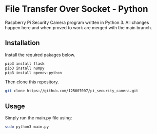 # File Transfer Over Socket - Python

Raspberry Pi Security Camera program written in Python 3.
All changes happen here and when proved to work are merged with the main branch.

## Installation

Install the required pakages below.
```bash
pip3 install flask
pip3 install numpy
pip3 install opencv-python
```

Then clone this repository.
```bash
git clone https://github.com/125007007/pi_security_camera.git
```

## Usage

Simply run the main.py file using:
```bash 
sudo python3 main.py
``` 
